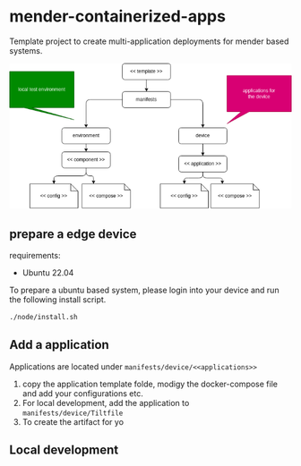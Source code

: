 # mender-containerized-apps

Template project to create multi-application deployments for mender based systems.

![Folder](./docs/folders.png "Folder")

 ## prepare a edge device

requirements: 
* Ubuntu 22.04

To prepare a ubuntu based system, please login into your device and run the following install script.

```bash
./node/install.sh
```

## Add a application

Applications are located under `manifests/device/<<applications>>`

1. copy the application template folde, modigy the docker-compose file and add your configurations etc.
2. For local development, add the application to `manifests/device/Tiltfile`
3. To create the artifact for yo

## Local development

